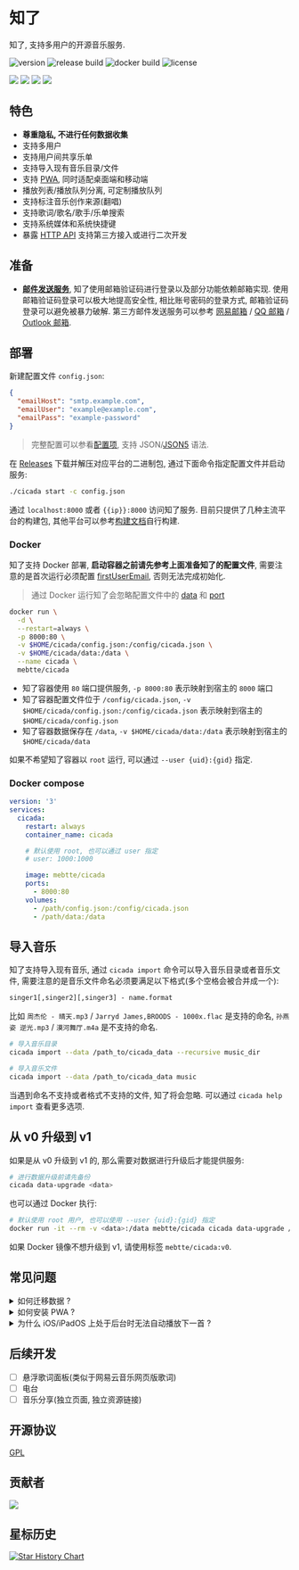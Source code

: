 # 知了

知了, 支持多用户的开源音乐服务.

![version](https://img.shields.io/github/v/release/mebtte/cicada?style=for-the-badge)
![release build](https://img.shields.io/github/actions/workflow/status/mebtte/cicada/build_and_release.yaml?label=release%20build&style=for-the-badge)
![docker build](https://img.shields.io/github/actions/workflow/status/mebtte/cicada/docker_build_and_push.yaml?label=docker%20build&style=for-the-badge)
![license](https://img.shields.io/github/license/mebtte/cicada?style=for-the-badge)

![](./docs/thumbnail_1.png)
![](./docs/thumbnail_2.png)
![](./docs/thumbnail_3.png)
![](./docs/thumbnail_4.png)

## 特色

- **尊重隐私, 不进行任何数据收集**
- 支持多用户
- 支持用户间共享乐单
- 支持导入现有音乐目录/文件
- 支持 [PWA](https://developer.mozilla.org/docs/Web/Progressive_web_apps), 同时适配桌面端和移动端
- 播放列表/播放队列分离, 可定制播放队列
- 支持标注音乐创作来源(翻唱)
- 支持歌词/歌名/歌手/乐单搜索
- 支持系统媒体和系统快捷键
- 暴露 [HTTP API](./apps/pwa/src/server) 支持第三方接入或进行二次开发

## 准备

- **[邮件发送服务](https://zh.wikipedia.org/wiki/%E7%AE%80%E5%8D%95%E9%82%AE%E4%BB%B6%E4%BC%A0%E8%BE%93%E5%8D%8F%E8%AE%AE)**, 知了使用邮箱验证码进行登录以及部分功能依赖邮箱实现. 使用邮箱验证码登录可以极大地提高安全性, 相比账号密码的登录方式, 邮箱验证码登录可以避免被暴力破解. 第三方邮件发送服务可以参考 [网易邮箱](https://note.youdao.com/ynoteshare/index.html?id=f9fef46114fb922b45460f4f55d96853) / [QQ 邮箱](https://service.mail.qq.com/cgi-bin/help?subtype=1&id=28&no=1001256) / [Outlook 邮箱](https://support.microsoft.com/zh-cn/office/pop-imap-%E5%92%8C-smtp-%E8%AE%BE%E7%BD%AE-8361e398-8af4-4e97-b147-6c6c4ac95353).

## 部署

新建配置文件 `config.json`:

```json
{
  "emailHost": "smtp.example.com",
  "emailUser": "example@example.com",
  "emailPass": "example-password"
}
```

> 完整配置可以参看[配置项](./docs/config/index.md), 支持 JSON/[JSON5](https://json5.org) 语法.

在 [Releases](https://github.com/mebtte/cicada/releases) 下载并解压对应平台的二进制包, 通过下面命令指定配置文件并启动服务:

```sh
./cicada start -c config.json
```

通过 `localhost:8000` 或者 `{{ip}}:8000` 访问知了服务. 目前只提供了几种主流平台的构建包, 其他平台可以参考[构建文档](./docs/build/index.md)自行构建.

### Docker

知了支持 Docker 部署, **启动容器之前请先参考上面准备知了的配置文件**, 需要注意的是首次运行必须配置 [firstUserEmail](./docs/config/index.md#firstUserEmail), 否则无法完成初始化.

> 通过 Docker 运行知了会忽略配置文件中的 [data](./docs/config/index.md#data) 和 [port](./docs/config/index.md#port)

```sh
docker run \
  -d \
  --restart=always \
  -p 8000:80 \
  -v $HOME/cicada/config.json:/config/cicada.json \
  -v $HOME/cicada/data:/data \
  --name cicada \
  mebtte/cicada
```

- 知了容器使用 `80` 端口提供服务, `-p 8000:80` 表示映射到宿主的 `8000` 端口
- 知了容器配置文件位于 `/config/cicada.json`, `-v $HOME/cicada/config.json:/config/cicada.json` 表示映射到宿主的 `$HOME/cicada/config.json`
- 知了容器数据保存在 `/data`, `-v $HOME/cicada/data:/data` 表示映射到宿主的 `$HOME/cicada/data`

如果不希望知了容器以 `root` 运行, 可以通过 `--user {uid}:{gid}` 指定.

### Docker compose

```yml
version: '3'
services:
  cicada:
    restart: always
    container_name: cicada

    # 默认使用 root, 也可以通过 user 指定
    # user: 1000:1000

    image: mebtte/cicada
    ports:
      - 8000:80
    volumes:
      - /path/config.json:/config/cicada.json
      - /path/data:/data
```

## 导入音乐

知了支持导入现有音乐, 通过 `cicada import` 命令可以导入音乐目录或者音乐文件, 需要注意的是音乐文件命名必须要满足以下格式(多个空格会被合并成一个):

```txt
singer1[,singer2][,singer3] - name.format
```

比如 `周杰伦 - 晴天.mp3` / `Jarryd James,BROODS - 1000x.flac` 是支持的命名, `孙燕姿 逆光.mp3` / `漠河舞厅.m4a` 是不支持的命名.

```sh
# 导入音乐目录
cicada import --data /path_to/cicada_data --recursive music_dir

# 导入音乐文件
cicada import --data /path_to/cicada_data music
```

当遇到命名不支持或者格式不支持的文件, 知了将会忽略. 可以通过 `cicada help import` 查看更多选项.

## 从 v0 升级到 v1

如果是从 v0 升级到 v1 的, 那么需要对数据进行升级后才能提供服务:

```bash
# 进行数据升级前请先备份
cicada data-upgrade <data>
```

也可以通过 Docker 执行:

```bash
# 默认使用 root 用户, 也可以使用 --user {uid}:{gid} 指定
docker run -it --rm -v <data>:/data mebtte/cicada cicada data-upgrade /data
```

如果 Docker 镜像不想升级到 v1, 请使用标签 `mebtte/cicada:v0`.

## 常见问题

<details>
  <summary>如何迁移数据 ?</summary>

知了所有数据都位于 `{{data}}` 目录下, 将 `{{data}}` 目录复制或者移动即可完成迁移.

</details>

<details>
  <summary>如何安装 PWA ?</summary>

[PWA](https://developer.mozilla.org/docs/Web/Progressive_web_apps) 仅支持 `HTTPS` 或者 `localhost`, 知了目前暂不支持配置 `HTTPS`, 请使用 `nginx` 之类的工具进行 `HTTPS` 反向代理. Chrome 下安装方法请查看[教程](https://support.google.com/chrome/answer/9658361?hl=en&co=GENIE.Platform%3DDesktop).

</details>

<details>
  <summary>为什么 iOS/iPadOS 上处于后台时无法自动播放下一首 ?</summary>

目前 Safari 对 PWA 支持度较低, 当页面处于后台时会暂停 JavaScript 的执行导致无法自动下一首, 需要等待 Safari 提高对 PWA 的支持才能解决相关问题.

</details>

## 后续开发

- [ ] 悬浮歌词面板(类似于网易云音乐网页版歌词)
- [ ] 电台
- [ ] 音乐分享(独立页面, 独立资源链接)

## 开源协议

[GPL](./license)

## 贡献者

<a href="https://github.com/mebtte/cicada/graphs/contributors">
  <img src="https://contrib.rocks/image?repo=mebtte/cicada" />
</a>

## 星标历史

[![Star History Chart](https://api.star-history.com/svg?repos=mebtte/cicada&type=Timeline)](https://star-history.com/#mebtte/cicada&Timeline)

